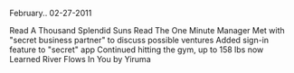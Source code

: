 February..
02-27-2011

Read A Thousand Splendid Suns
Read The One Minute Manager
Met with "secret business partner" to discuss possible ventures
Added sign-in feature to "secret" app
Continued hitting the gym, up to 158 lbs now
Learned River Flows In You by Yiruma

